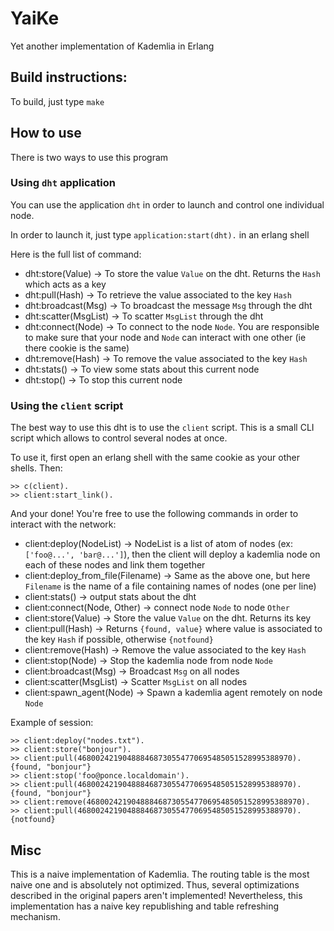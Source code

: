 # YaiKe

Yet another implementation of Kademlia in Erlang


## Build instructions:

To build, just type `make`

## How to use

There is two ways to use this program

### Using `dht` application

You can use the application `dht` in order to launch and control one individual node.

In order to launch it, just type `application:start(dht).` in an erlang shell

Here is the full list of command:

- dht:store(Value) -> To store the value `Value` on the dht. Returns the `Hash` which acts as a key
- dht:pull(Hash) -> To retrieve the value associated to the key `Hash`
- dht:broadcast(Msg) -> To broadcast the message `Msg` through the dht
- dht:scatter(MsgList) -> To scatter `MsgList` through the dht
- dht:connect(Node) -> To connect to the node `Node`. You are responsible to make sure that your node and `Node` can interact with one other (ie there cookie is the same)
- dht:remove(Hash) -> To remove the value associated to the key `Hash`
- dht:stats() -> To view some stats about this current node
- dht:stop() -> To stop this current node


### Using the `client` script

The best way to use this dht is to use the `client` script. This is a small CLI script which allows to control several nodes at once.

To use it, first open an erlang shell with the same cookie as your other shells. Then: 

```
>> c(client).
>> client:start_link().
```

And your done!
You're free to use the following commands in order to interact with the network:

- client:deploy(NodeList) -> NodeList is a list of atom of nodes (ex: `['foo@...', 'bar@...']`), then the client will deploy a kademlia node on each of these nodes and link them together
- client:deploy_from_file(Filename) -> Same as the above one, but here `Filename` is the name of a file containing names of nodes (one per line)
- client:stats() -> output stats about the dht
- client:connect(Node, Other) -> connect node `Node` to node `Other`
- client:store(Value) -> Store the value `Value` on the dht. Returns its key
- client:pull(Hash) -> Returns `{found, value}` where value is associated to the key `Hash` if possible, otherwise `{notfound}`
- client:remove(Hash) -> Remove the value associated to the key `Hash`
- client:stop(Node) -> Stop the kademlia node from node `Node`
- client:broadcast(Msg) -> Broadcast `Msg` on all nodes
- client:scatter(MsgList) -> Scatter `MsgList` on all nodes
- client:spawn_agent(Node) -> Spawn a kademlia agent remotely on node `Node`

Example of session:

```
>> client:deploy("nodes.txt").
>> client:store("bonjour").
>> client:pull(468002421904888468730554770695485051528995388970).
{found, "bonjour"}
>> client:stop('foo@ponce.localdomain').
>> client:pull(468002421904888468730554770695485051528995388970).
{found, "bonjour"}
>> client:remove(468002421904888468730554770695485051528995388970).
>> client:pull(468002421904888468730554770695485051528995388970).
{notfound}
```



## Misc

This is a naive implementation of Kademlia. The routing table is the most naive one and is absolutely not optimized. Thus, several optimizations described in the original papers aren't implemented!
Nevertheless, this implementation has a naive key republishing and table refreshing mechanism. 
